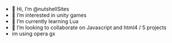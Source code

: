 - 👋 Hi, I’m @nutshellSites
- 👀 I’m interested in unity games
- 🌱 I’m currently learning Lua
- 💞️ I’m looking to collaborate on Javascript and html4 / 5 projects
- im using opera gx

<!---
nutshellSites/nutshellSites is a ✨ special ✨ repository because its `README.md` (this file) appears on your GitHub profile.
You can click the Preview link to take a look at your changes.
--->
